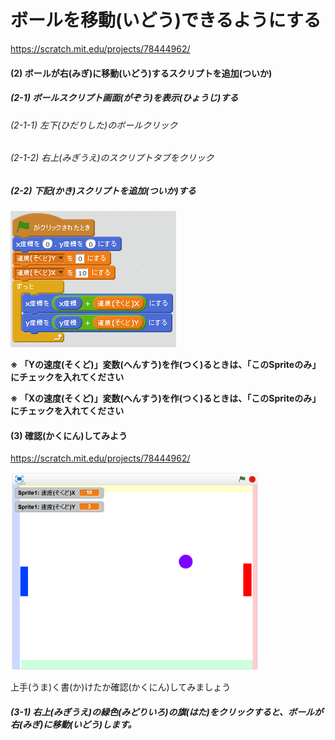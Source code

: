 # ボールを移動(いどう)できるようにする

https://scratch.mit.edu/projects/78444962/



#### (2) ボールが右(みぎ)に移動(いどう)するスクリプトを追加(ついか)
##### (2-1) ボールスクリプト画面(がぞう)を表示(ひょうじ)する
###### (2-1-1) 左下(ひだりした)のボールクリック
###### (2-1-2) 右上(みぎうえ)のスクリプトタブをクリック
##### (2-2) 下記(かき)スクリプトを追加(ついか)する
![](ball_script_001a.png)


**※ 「Yの速度(そくど)」変数(へんすう)を作(つく)るときは、「このSpriteのみ」にチェックを入れてください**

**※ 「Xの速度(そくど)」変数(へんすう)を作(つく)るときは、「このSpriteのみ」にチェックを入れてください**



#### (3) 確認(かくにん)してみよう
https://scratch.mit.edu/projects/78444962/

![](create_ball_scratch.png)

上手(うま)く書(か)けたか確認(かくにん)してみましょう

##### (3-1) 右上(みぎうえ)の緑色(みどりいろ)の旗(はた)をクリックすると、ボールが右(みぎ)に移動(いどう)します。